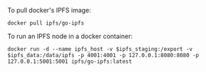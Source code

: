 To pull docker's IPFS image:
```
docker pull ipfs/go-ipfs
```


To run an IPFS node in a docker container:

```
docker run -d --name ipfs_host -v $ipfs_staging:/export -v $ipfs_data:/data/ipfs -p 4001:4001 -p 127.0.0.1:8080:8080 -p 127.0.0.1:5001:5001 ipfs/go-ipfs:latest
```